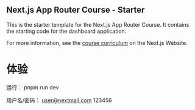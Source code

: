 ## Next.js App Router Course - Starter

This is the starter template for the Next.js App Router Course. It contains the starting code for the dashboard application.

For more information, see the [course curriculum](https://nextjs.org/learn) on the Next.js Website.



# 体验
运行： pnpm run dev

用户名/密码：
user@nextmail.com
123456

